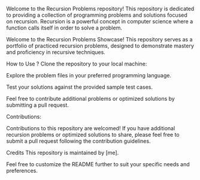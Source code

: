 Welcome to the Recursion Problems repository! This repository is dedicated to providing a collection of programming problems and solutions focused on recursion. Recursion is a powerful concept in computer science where a function calls itself in order to solve a problem.

Welcome to the Recursion Problems Showcase! This repository serves as a portfolio of practiced recursion problems, designed to demonstrate mastery and proficiency in recursive techniques.

How to Use ?
Clone the repository to your local machine:

Explore the problem files in your preferred programming language.

Test your solutions against the provided sample test cases.

Feel free to contribute additional problems or optimized solutions by submitting a pull request.

Contributions:

Contributions to this repository are welcomed! If you have additional recursion problems or optimized solutions to share, please feel free to submit a pull request following the contribution guidelines.

Credits
This repository is maintained by [me]. 

Feel free to customize the README further to suit your specific needs and preferences.






